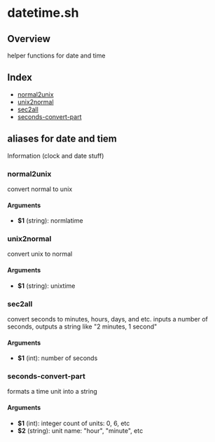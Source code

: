 # datetime.sh

## Overview

helper functions for date and time

## Index

* [normal2unix](#normal2unix)
* [unix2normal](#unix2normal)
* [sec2all](#sec2all)
* [seconds-convert-part](#seconds-convert-part)

## aliases for date and tiem

Information (clock and date stuff)

### normal2unix

convert normal to unix

#### Arguments

* **$1** (string): normlatime

### unix2normal

convert unix to normal

#### Arguments

* **$1** (string): unixtime

### sec2all

convert seconds to minutes, hours, days, and etc.
inputs a number of seconds, outputs a string like "2 minutes, 1 second"

#### Arguments

* **$1** (int): number of seconds

### seconds-convert-part

formats a time unit into a string

#### Arguments

* **$1** (int): integer count of units: 0, 6, etc
* **$2** (string): unit name: "hour", "minute", etc

